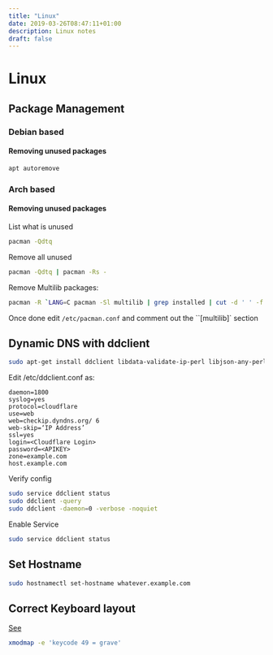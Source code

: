 ```yaml
---
title: "Linux"
date: 2019-03-26T08:47:11+01:00
description: Linux notes
draft: false
---
```

# Linux

## Package Management

### Debian based

#### Removing unused packages

``` bash
apt autoremove
```

### Arch based

#### Removing unused packages

List what is unused

```bash
pacman -Qdtq
```

Remove all unused

```bash
pacman -Qdtq | pacman -Rs -
```

Remove Multilib packages:

```bash
pacman -R `LANG=C pacman -Sl multilib | grep installed | cut -d ' ' -f 2`
```

Once done edit ``/etc/pacman.conf`` and comment out the ``[multilib]` section

## Dynamic DNS with ddclient

```bash
sudo apt-get install ddclient libdata-validate-ip-perl libjson-any-perl net-tools
```

Edit  /etc/ddclient.conf as:

```
daemon=1800
syslog=yes
protocol=cloudflare
use=web
web=checkip.dyndns.org/ 6
web-skip=‘IP Address’
ssl=yes
login=<Cloudflare Login>
password=<APIKEY>
zone=example.com
host.example.com
```

Verify config

```bash
sudo service ddclient status
sudo ddclient -query
sudo ddclient -daemon=0 -verbose -noquiet
```

Enable Service

```bash
sudo service ddclient status
```

## Set Hostname

```bash
sudo hostnamectl set-hostname whatever.example.com
```


## Correct Keyboard layout

[See](https://gist.github.com/keckelt/0ba90f8840e2903bfdc54c7e19ad4613)

```bash
xmodmap -e 'keycode 49 = grave'
```
